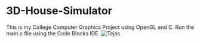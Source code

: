 # 3D-House-Simulator
This is my College Computer Graphics Project using OpenGL and C.
Run the main.c file using the Code Blocks IDE.
![Tejas](https://www.google.com/imgres?imgurl=https%3A%2F%2Fcdn.pixabay.com%2Fphoto%2F2015%2F04%2F23%2F22%2F00%2Ftree-736885__340.jpg&imgrefurl=https%3A%2F%2Fpixabay.com%2Fimages%2Fsearch%2Fnature%2F&tbnid=_2JirDBiGzi3lM&vet=12ahUKEwjixJyckproAhUeJLcAHYqBCv0QMygAegUIARCJAg..i&docid=Ba_eiczVaD9-zM&w=546&h=340&q=images&safe=active&ved=2ahUKEwjixJyckproAhUeJLcAHYqBCv0QMygAegUIARCJAg)
